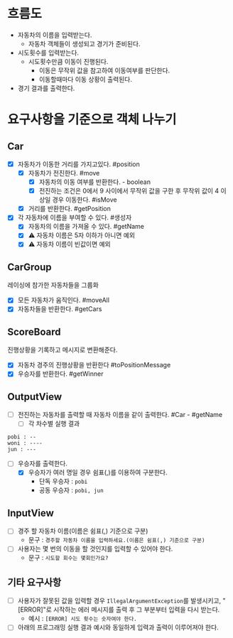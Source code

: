 # 흐름도

- 자동차의 이름을 입력받는다.
    - 자동차 객체들이 생성되고 경기가 준비된다.
- 시도횟수를 입력받는다.
    - 시도횟수만큼 이동이 진행된다.
        - 이동은 무작위 값을 참고하여 이동여부를 판단한다.
        - 이동할때마다 이동 상황이 출력된다.
- 경기 결과를 출력한다.

# 요구사항을 기준으로 객체 나누기

## Car

- [x] 자동차가 이동한 거리를 가지고있다. #position
    - [x] 자동차가 전진한다. #move
        - [x] 자동차의 이동 여부를 반환한다. - boolean
        - [x] 전진하는 조건은 0에서 9 사이에서 무작위 값을 구한 후 무작위 값이 4 이상일 경우 이동한다. #isMove
    - [x] 거리를 반환한다. #getPosition
- [x] 각 자동차에 이름을 부여할 수 있다. #생성자
    - [x] 자동차의 이름을 가져올 수 있다. #getName
    - [x] ⚠️ 자동차 이름은 5자 이하가 아니면 예외
    - [x] ⚠️ 자동차 이름이 빈값이면 예외

## CarGroup

레이싱에 참가한 자동차들을 그룹화

- [x] 모든 자동차가 움직인다. #moveAll
- [x] 자동차들을 반환한다. #getCars

## ScoreBoard

진행상황을 기록하고 메시지로 변환해준다.

- [x] 자동차 경주의 진행상황을 반환한다 #toPositionMessage
- [x] 우승자를 반환한다. #getWinner

## OutputView

- [ ] 전진하는 자동차를 출력할 때 자동차 이름을 같이 출력한다. #Car - #getName
    - [ ] 각 차수별 실행 결과

```
pobi : --
woni : ----
jun : ---
```

- [ ] 우승자를 출력한다.
    - [x] 우승자가 여러 명일 경우 쉼표(,)를 이용하여 구분한다.
        - 단독 우승자 : `pobi`
        - 공동 우승자 : `pobi, jun`

## InputView

- [ ] 경주 할 자동차 이름(이름은 쉼표(,) 기준으로 구분)
    - 문구 : `경주할 자동차 이름을 입력하세요.(이름은 쉼표(,) 기준으로 구분)`
- [ ] 사용자는 몇 번의 이동을 할 것인지를 입력할 수 있어야 한다.
    - 문구 : `시도할 회수는 몇회인가요?`

## 기타 요구사항

- [ ] 사용자가 잘못된 값을 입력할 경우 `IllegalArgumentException`를 발생시키고, "[ERROR]"로 시작하는 에러 메시지를 출력 후 그 부분부터 입력을 다시 받는다.
    - 예시 : `[ERROR] 시도 횟수는 숫자여야 한다.`
- [ ] 아래의 프로그래밍 실행 결과 예시와 동일하게 입력과 출력이 이루어져야 한다.
